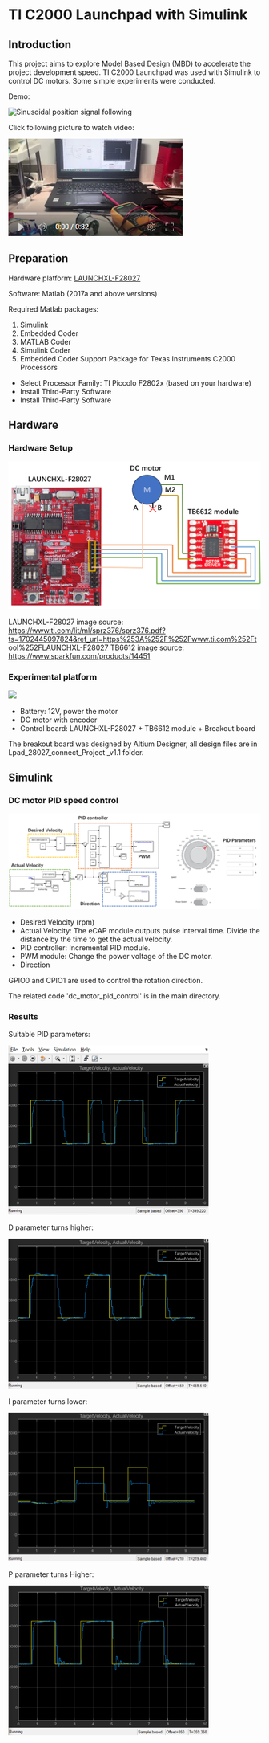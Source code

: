 # TI C2000 Launchpad with Simulink
## Introduction
This project aims to explore Model Based Design (MBD) to accelerate the project development speed. 
TI C2000 Launchpad was used with Simulink to control DC motors.
Some simple experiments were conducted.

Demo:

![Sinusoidal position signal following](/doc/demo_video.gif)

Click following picture to watch video:

[![Link to my YouTube video!](/doc/video_picture.png)](https://www.youtube.com/watch?v=X1G_Mc1O-xw)

## Preparation
Hardware platform: 
[LAUNCHXL-F28027](https://www.ti.com/tool/LAUNCHXL-F28027)

Software:
Matlab (2017a and above versions)

Required Matlab packages:
1. Simulink
2. Embedded Coder
3. MATLAB Coder
4. Simulink Coder
5. Embedded Coder Support Package for Texas Instruments C2000 Processors
- Select Processor Family: TI Piccolo F2802x (based on your hardware)
- Install Third-Party Software
- Install Third-Party Software

## Hardware

### Hardware Setup

![Hardware Setup](/doc/Picture3.png)

LAUNCHXL-F28027 image source: https://www.ti.com/lit/ml/sprz376/sprz376.pdf?ts=1702445097824&ref_url=https%253A%252F%252Fwww.ti.com%252Ftool%252FLAUNCHXL-F28027
TB6612 image source: https://www.sparkfun.com/products/14451

### Experimental platform

<img src="/doc/Picture1.png" width="400">

- Battery: 12V, power the motor
- DC motor with encoder
- Control board: LAUNCHXL-F28027 + TB6612 module + Breakout board

The breakout board was designed by Altium Designer, all design files are in Lpad_28027_connect_Project _v1.1 folder.

## Simulink

### DC motor PID speed control

![Simulink](/doc/Picture2.png)

- Desired Velocity (rpm)
- Actual Velocity:
The eCAP module outputs pulse interval time. Divide the distance by the time to get the actual velocity.
- PID controller:
Incremental PID module.
- PWM module:
Change the power voltage of the DC motor.
- Direction

GPIO0 and CPIO1 are used to control the rotation direction.

The related code 'dc_motor_pid_control' is in the main directory.

### Results

Suitable PID parameters:

<img src="/doc/Result1.png" width="400">

D parameter turns higher:

<img src="/doc/Result2.png" width="400">

I parameter turns lower:

<img src="/doc/Result3.png" width="400">

P parameter turns Higher:

<img src="/doc/Result4.png" width="400">
